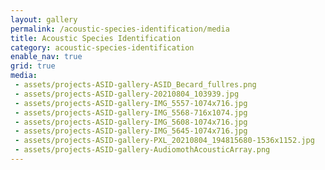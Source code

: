 ```yaml
---
layout: gallery
permalink: /acoustic-species-identification/media
title: Acoustic Species Identification
category: acoustic-species-identification
enable_nav: true
grid: true
media: 
 - assets/projects-ASID-gallery-ASID_Becard_fullres.png
 - assets/projects-ASID-gallery-20210804_103939.jpg
 - assets/projects-ASID-gallery-IMG_5557-1074x716.jpg
 - assets/projects-ASID-gallery-IMG_5568-716x1074.jpg
 - assets/projects-ASID-gallery-IMG_5608-1074x716.jpg
 - assets/projects-ASID-gallery-IMG_5645-1074x716.jpg
 - assets/projects-ASID-gallery-PXL_20210804_194815680-1536x1152.jpg
 - assets/projects-ASID-gallery-AudiomothAcousticArray.png
---
```


